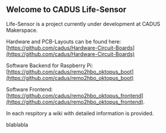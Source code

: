 ## Welcome to CADUS Life-Sensor

Life-Sensor is a project currently under development at CADUS Makerspace.



Hardware and PCB-Layouts can be found here:  
[https://github.com/cadus/Hardware-Circuit-Boards](https://github.com/cadus/Hardware-Circuit-Boards)

Software Backend for Raspberry Pi:  
[https://github.com/cadus/remo2hbo_oktopus_boot](https://github.com/cadus/remo2hbo_oktopus_boot)

Software Frontend:  
[https://github.com/cadus/remo2hbo_oktopus_frontend](https://github.com/cadus/remo2hbo_oktopus_frontend).

In each respitory a wiki with detailed information is provided.


blablabla
